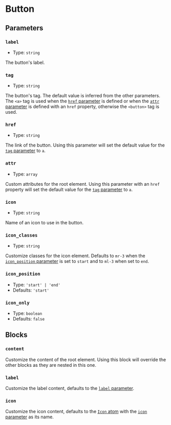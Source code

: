 # Button <Badges :texts="badges" />

<script setup>
  import pkg from '@studiometa/ui/atoms/Button/package.json';
  import AppPrimaryTwigRaw from './app-primary.twig?raw';
  import AppSecondaryTwigRaw from './app-secondary.twig?raw';

  const badges = [`v${pkg.version}`, 'Twig'];

  const stories = [
    {
      src: './story-primary.html',
      name: 'Primary',
      files: [
        {
          label: 'app.twig',
          lang: 'twig',
          content: AppPrimaryTwigRaw,
        },
      ],
    },
    {
      src: './story-secondary.html',
      name: 'Secondary',
      files: [
        {
          label: 'app.twig',
          lang: 'twig',
          content: AppSecondaryTwigRaw,
        },
      ],
    },
  ];
</script>

<Stories :stories="stories" />

## Parameters

### `label`

- Type: `string`

The button's label.

### `tag`

- Type: `string`

The button's tag. The default value is inferred from the other parameters. The `<a>` tag is used when the [`href` parameter](#href) is defined or when the [`attr` parameter](#attr) is defined with an `href` property, otherwise the `<button>` tag is used.

### `href`

- Type: `string`

The link of the button. Using this parameter will set the default value for the [`tag` parameter](#tag) to `a`.

### `attr`

- Type: `array`

Custom attributes for the root element. Using this parameter with an `href` property will set the default value for the [`tag` parameter](#tag) to `a`.

### `icon`

- Type: `string`

Name of an icon to use in the button.

### `icon_classes`

- Type: `string`

Customize classes for the icon element. Defaults to `mr-3` when the [`icon_position` parameter](#icon_position) is set to `start` and to `ml-3` when set to `end`.

### `icon_position`

- Type: `'start' | 'end'`
- Defaults: `'start'`

### `icon_only`

- Type: `boolean`
- Defaults: `false`

## Blocks

### `content`

Customize the content of the root element. Using this block will override the other blocks as they are nested in this one.

### `label`

Customize the label content, defaults to the [`label` parameter](#label).

### `icon`

Customize the icon content, defaults to the [`Icon` atom](/components/atoms/Icon/) with the [`icon` parameter](#icon) as its name.
